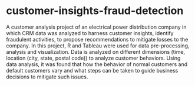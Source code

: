 # customer-insights-fraud-detection
A customer analysis project of an electrical power distribution company in which CRM data was analyzed to harness customer insights, identify fraudulent activities, to propose recommendations to mitigate losses to the company. 
In this project, R and Tableau were used for data pre-processing, analysis and visualization. Data is analyzed on different dimensions (time, location (city, state, postal code)) to analyze customer behaviors. Using data analysis, it was found that how the behavior of normal customers and default customers vary and what steps can be taken to guide business decisions to mitigate such issues.
